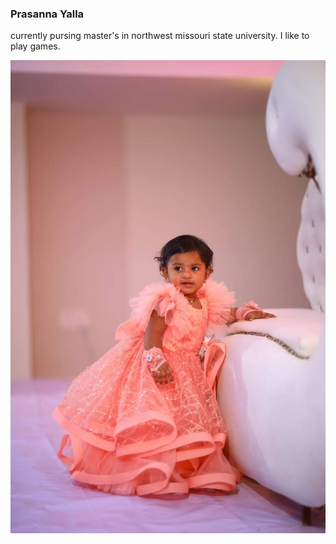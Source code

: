 ### Prasanna Yalla
currently pursing master's in northwest missouri state university. I like to play games.

![aapthi](Images/aapthi.jpeg)